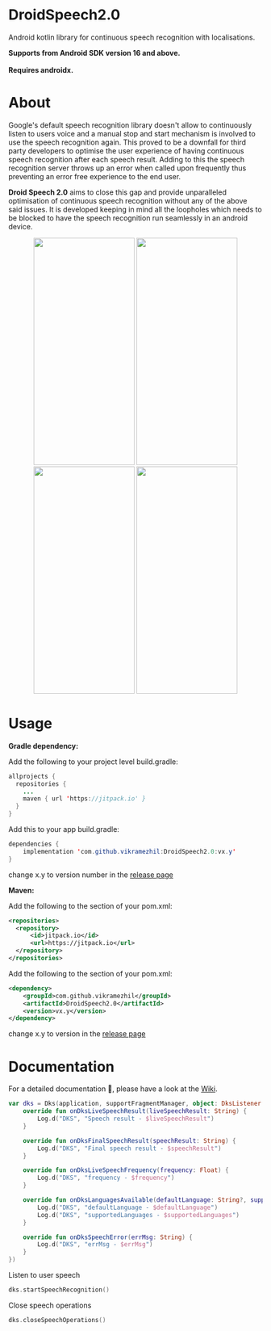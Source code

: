 # DroidSpeech2.0
Android kotlin library for continuous speech recognition with localisations.

<b>Supports from Android SDK version 16 and above.</b><br/><br/>
<b>Requires androidx.</b>

<b><h1>About</h1></b>

Google's default speech recognition library doesn't allow to continuously listen to users voice and a manual stop and start   mechanism is involved to use the speech recognition again. This proved to be a downfall for third party developers to optimise the user experience of having continuous speech recognition after each speech result. Adding to this the speech recognition server throws up an error when called upon frequently thus preventing an error free experience to the end user. 

<b>Droid Speech 2.0</b> aims to close this gap and provide unparalleled optimisation of continuous speech recognition without any of the above said issues. It is developed keeping in mind all the loopholes which needs to be blocked to have the speech recognition run seamlessly in an android device.

<p align="center">
<img src="https://user-images.githubusercontent.com/12429051/79070328-ba6f2f00-7cf2-11ea-86d8-d06ac65d20df.jpg" height="450" width="200"/>
<img src="https://user-images.githubusercontent.com/12429051/79070325-b8a56b80-7cf2-11ea-8c2c-ccb8ad0850e5.jpg" height="450" width="200"/>
<img src="https://user-images.githubusercontent.com/12429051/79070327-b9d69880-7cf2-11ea-8bda-f7684af58429.jpg" height="450" width="200"/>
<img src="https://user-images.githubusercontent.com/12429051/79070322-b6431180-7cf2-11ea-857c-be06a7d4e0b2.jpg" height="450" width="200"/>
</p>

<b><h1>Usage</h1></b>
<b>Gradle dependency:</b>

Add the following to your project level build.gradle:

```java
allprojects {
  repositories {
    ...
    maven { url 'https://jitpack.io' }
  }
}
```

Add this to your app build.gradle:

```java
dependencies {
    implementation 'com.github.vikramezhil:DroidSpeech2.0:vx.y' 
}
```

change x.y to version number in the [release page](https://github.com/vikramezhil/DroidSpeech2.0/releases)

<b>Maven:</b>

Add the following to the <repositories> section of your pom.xml:

```xml
<repositories>
  <repository>
      <id>jitpack.io</id>
      <url>https://jitpack.io</url>
  </repository>
</repositories>
```

Add the following to the <dependencies> section of your pom.xml:

```xml
<dependency>
    <groupId>com.github.vikramezhil</groupId>
    <artifactId>DroidSpeech2.0</artifactId>
    <version>vx.y</version>
</dependency>
```

change x.y to version in the [release page](https://github.com/vikramezhil/DroidSpeech2.0/releases)

<b><h1>Documentation</h1></b>

For a detailed documentation 📔, please have a look at the [Wiki](https://github.com/vikramezhil/DroidSpeech2.0/wiki).

```kotlin
var dks = Dks(application, supportFragmentManager, object: DksListener {
    override fun onDksLiveSpeechResult(liveSpeechResult: String) {
        Log.d("DKS", "Speech result - $liveSpeechResult")
    }

    override fun onDksFinalSpeechResult(speechResult: String) {
        Log.d("DKS", "Final speech result - $speechResult")
    }

    override fun onDksLiveSpeechFrequency(frequency: Float) {
        Log.d("DKS", "frequency - $frequency")
    }

    override fun onDksLanguagesAvailable(defaultLanguage: String?, supportedLanguages: ArrayList<String>?) {
        Log.d("DKS", "defaultLanguage - $defaultLanguage")
        Log.d("DKS", "supportedLanguages - $supportedLanguages")
    }

    override fun onDksSpeechError(errMsg: String) {
        Log.d("DKS", "errMsg - $errMsg")
    }
})
```
Listen to user speech

```kotlin
dks.startSpeechRecognition()
```

Close speech operations

```kotlin
dks.closeSpeechOperations()
```
